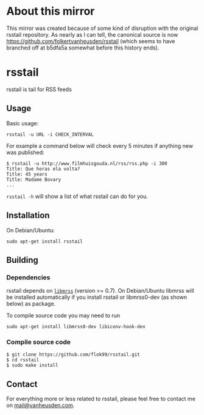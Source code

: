 About this mirror
=======
This mirror was created because of some kind of disruption with the original
rsstail repository. As nearly as I can tell, the canonical source is now
https://github.com/folkertvanheusden/rsstail (which seems to have branched
off at b5dfa5a somewhat before this history ends).

# rsstail
rsstail is tail for RSS feeds


## Usage

Basic usage:

```
rsstail -u URL -i CHECK_INTERVAL
```

For example a command below will check every 5 minutes if anything new was published:

```
$ rsstail -u http://www.filmhuisgouda.nl/rss/rss.php -i 300
Title: Que horas ela volta?
Title: 45 years
Title: Madame Bovary
...
```

`rsstail -h` will show a list of what rsstail can do for you.

## Installation

On Debian/Ubuntu:

```
sudo apt-get install rsstail
```

## Building

### Dependencies

rsstail depends on [`libmrss`](http://www.autistici.org/bakunin/codes.php#libmrss) (version >= 0.7).
On Debian/Ubuntu libmrss will be installed automatically if you install rsstail or libmrss0-dev (as shown below) as package.

To compile source code you may need to run

```
sudo apt-get install libmrss0-dev libiconv-hook-dev
```

### Compile source code

```
$ git clone https://github.com/flok99/rsstail.git
$ cd rsstail
$ sudo make install
```

## Contact

For everything more or less related to rsstail, please feel free to contact me on mail@vanheusden.com.
